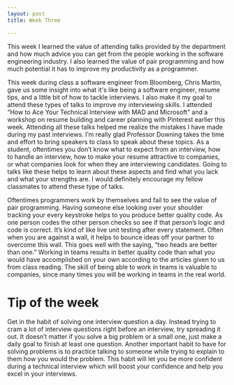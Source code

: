 ```yaml
---
layout: post
title: Week Three

---
```



This week I learned the value of attending talks provided by the department and how much advice you can get from the people working in the software engineering industry.  I also learned the value of pair programming and how much potential it has to improve my productivity as a programmer.

This week during class a software engineer from Bloomberg, Chris Martin, gave us some insight into what it's like being a software engineer, resume tips, and a little bit of how to tackle interviews. I also make it my goal to attend these types of talks to improve my interviewing skills. I attended “How to Ace Your Technical Interview with MAD and Microsoft”  and a workshop on resume building and career planning with Pinterest earlier this week. Attending all these talks helped me realize the mistakes I have made during my past interviews. I’m really glad Professor Downing takes the time and effort to bring speakers to class to speak about these topics. As a student, oftentimes you don’t know what to expect from an interview, how to handle an interview, how to make your resume attractive to companies, or what companies look for when they are interviewing candidates. Going to talks like these helps to learn about these aspects and find what you lack and what your strengths are. I would definitely encourage my fellow classmates to attend these type of talks. 

Oftentimes programmers work by themselves and fail to see the value of pair programming. Having someone else looking over your shoulder tracking your every keystroke helps to you produce better quality code. As one person codes the other person checks so see if that person’s logic and code is correct. It’s kind of like live unit testing after every statement. Often when you are against a wall, it helps to bounce ideas off your partner to overcome this wall. This goes well with the saying, “two heads are better than one.” Working in teams results in better quality code than what you would have accomplished on your own according to the articles given to us from class reading. The skill of being able to work in teams is valuable to companies, since many times you will be working in teams in the real world. 



<h1>Tip of the week</h1>

Get in the habit of solving one interview question a day. Instead trying to cram a lot of interview questions right before an interview, try spreading it out. It doesn’t matter if you solve a big problem or a small one, just make a daily goal to finish at least one question. Another important habit to have for solving problems is to practice talking to someone while trying to explain to them how you would the problem. This habit will let you be more confident during a technical interview which will boost your confidence and help you excel in your interviews. 
 

